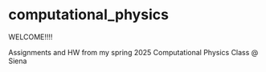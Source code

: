 # computational_physics
WELCOME!!!!

Assignments and HW from my spring 2025 Computational Physics Class @ Siena
